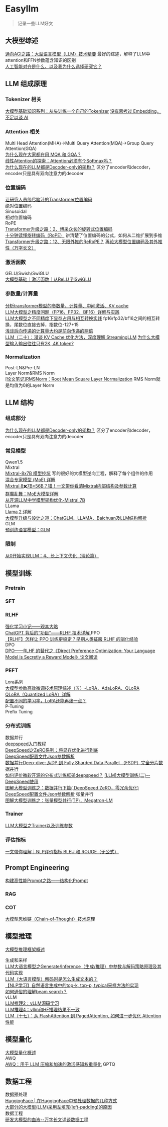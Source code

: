 # Easyllm
>记录一些LLM好文

## 大模型综述
[通向AGI之路：大型语言模型（LLM）技术精要](https://zhuanlan.zhihu.com/p/597586623) 最好的综述，解释了LLM中attention和FFN参数蕴含知识的区别  
[人工智能对齐是什么、以及我为什么选择研究它？](https://zhuanlan.zhihu.com/p/655464730)



## LLM 组成原理
### Tokenizer 相关
[大模型基础知识系列：从头训练一个自己的Tokenizer](https://zhuanlan.zhihu.com/p/625715830)
[没有思考过 Embedding，不足以谈 AI](https://zhuanlan.zhihu.com/p/643560252)

### Attention 相关
Multi Head Attention(MHA)->Multi Query Attention(MQA)->Group Query Attention(GQA)  
[为什么现在大家都在用 MQA 和 GQA？](https://lonepatient.top/2023/08/03/MHA_MQA_GQA.html)  
[线性Attention的探索：Attention必须有个Softmax吗？](https://spaces.ac.cn/archives/7546)  
[为什么现在的LLM都是Decoder-only的架构？](https://spaces.ac.cn/archives/9529/comment-page-1) 区分了encoder和decoder，encoder只是具有双向注意力的decoder

### 位置编码
[让研究人员绞尽脑汁的Transformer位置编码](https://kexue.fm/archives/8130)  
绝对位置编码  
Sinusoidal  
相对位置编码  
RoPE  
[Transformer升级之路：2、博采众长的旋转式位置编码](https://kexue.fm/archives/8265)  
[十分钟读懂旋转编码（RoPE）](https://zhuanlan.zhihu.com/p/647109286)  讲清楚了位置编码的公式，如何从二维扩展到多维  
[Transformer升级之路：12、无限外推的ReRoPE？](https://spaces.ac.cn/archives/9708)
[再论大模型位置编码及其外推性（万字长文）](https://zhuanlan.zhihu.com/p/675243992)  
### 激活函数
GELU/Swish/SwiGLU  
[大模型基础｜激活函数｜从ReLU 到SwiGLU](https://zhuanlan.zhihu.com/p/650237644)

### 参数量/计算量
[分析transformer模型的参数量、计算量、中间激活、KV cache](https://zhuanlan.zhihu.com/p/624740065)  
[LLM大模型之精度问题（FP16，FP32，BF16）详解与实践](https://zhuanlan.zhihu.com/p/657886517)  
[LLM大模型之不同精度下显存占用与相互转换实践](https://zhuanlan.zhihu.com/p/658343628) fp16/fp32/bf16之间的相互转换，尾数位直接去掉，指数位-127+15  
[浅谈后向传递的计算量大约是前向传递的两倍](https://zhuanlan.zhihu.com/p/675517271)  
[LLM（二十）：漫谈 KV Cache 优化方法，深度理解 StreamingLLM](https://zhuanlan.zhihu.com/p/659770503)
[为什么大模型输入输出往往只有2K, 4K token?](https://www.zhihu.com/question/606514058)  
### Normalization  
Post-LN&Pre-LN  
Layer Norm&RMS Norm  
[[论文笔记]RMSNorm：Root Mean Square Layer Normalization](https://zhuanlan.zhihu.com/p/669071548) RMS Norm就是均值为0的Layer Norm







## LLM 结构
### 组成部分
[为什么现在的LLM都是Decoder-only的架构？](https://spaces.ac.cn/archives/9529/comment-page-1) 区分了encoder和decoder，encoder只是具有双向注意力的decoder
### 常见模型
Qwen1.5  
Mixtral  
[Mixtral-8x7B 模型挖坑](https://zhuanlan.zhihu.com/p/674751021)  写的很好的大模型逆向工程，解释了每个组件的作用   
[混合专家模型 (MoE) 详解](https://huggingface.co/blog/zh/moe)  
[Mixtral 8✖️7B=56B？错！一文带你看清Mixtral内部结构及参数计算](https://zhuanlan.zhihu.com/p/673527090)  
[群魔乱舞：MoE大模型详解](https://www.zhihu.com/tardis/zm/art/677638939?source_id=1003)  
[从开源LLM中学模型架构优化-Mistral 7B](https://zhuanlan.zhihu.com/p/658911982)  
LLama  
[Llama 2 详解](https://mp.weixin.qq.com/s?__biz=MzU2NzE2MjE2Nw==&mid=2247484226&idx=1&sn=b5b26468548f4dbb3e6d2bd52b2b7feb&chksm=fca0271acbd7ae0cd591a0314d00ece2b696017ad26709b14313b942ce4077cffc01612fcb10&scene=21#wechat_redirect)   
[大模型升级与设计之道：ChatGLM、LLAMA、Baichuan及LLM结构解析](https://zhuanlan.zhihu.com/p/651747035)  
GLM  
[预训练语言模型：GLM](https://zhuanlan.zhihu.com/p/641499380)
### 限制
[从0开始实现LLM：4、长上下文优化（理论篇）](https://zhuanlan.zhihu.com/p/683731440)





## 模型训练
### Pretrain
### SFT
### RLHF  
[强化学习小记——观其大略](https://zhuanlan.zhihu.com/p/646787054)  
[ChatGPT 背后的“功臣”——RLHF 技术详解
](https://mp.weixin.qq.com/s/TLQ3TdrB5gLb697AFmjEYQ)
PPO  
[【RLHF】怎样让 PPO 训练更稳定？早期人类征服 RLHF 的驯化经验](https://zhuanlan.zhihu.com/p/666455333)  
DPO  
[DPO——RLHF 的替代之《Direct Preference Optimization: Your Language Model is Secretly a Reward Model》论文阅读](https://zhuanlan.zhihu.com/p/634705904)
### PEFT
Lora系列  
[大模型参数高效微调技术原理综述（五）-LoRA、AdaLoRA、QLoRA](https://zhuanlan.zhihu.com/p/636215898)  
[QLoRA（Quantized LoRA）详解](https://zhuanlan.zhihu.com/p/666234324)  
[配置不同的学习率，LoRA还能再涨一点？](https://spaces.ac.cn/archives/10001)  
P-Tuning  
Prefix Tuning
### 分布式训练
数据并行  
[deepspeed入门教程](https://zhuanlan.zhihu.com/p/630734624)  
[DeepSpeed之ZeRO系列：将显存优化进行到底](https://zhuanlan.zhihu.com/p/513571706)  
[DeepSpeed配置文件Json参数解析](https://zhuanlan.zhihu.com/p/645627795)  
[数据并行Deep-dive: 从DP 到 Fully Sharded Data Parallel （FSDP）完全分片数据并行](https://zhuanlan.zhihu.com/p/485208899)  
[如何评价微软开源的分布式训练框架deepspeed？](https://www.zhihu.com/question/371094177/answer/3330130413)
[[LLM]大模型训练(二)--DeepSpeed使用](https://blog.csdn.net/zwqjoy/article/details/135314202)  
[图解大模型训练之：数据并行下篇( DeepSpeed ZeRO，零冗余优化)](https://zhuanlan.zhihu.com/p/618865052)
[DeepSpeed配置文件Json参数解析](https://zhuanlan.zhihu.com/p/645627795)
张量并行   
[图解大模型训练之：张量模型并行(TP)，Megatron-LM](https://zhuanlan.zhihu.com/p/622212228)
### Trainer
[LLM大模型之Trainer以及训练参数](https://zhuanlan.zhihu.com/p/662619853)
### 评估指标
[一文带你理解｜NLP评价指标 BLEU 和 ROUGE（无公式）](https://zhuanlan.zhihu.com/p/647310970)





## Prompt Engineering
[构建高性能Prompt之路——结构化Prompt ](https://lonepatient.top/2023/08/01/Structured_prompts.html)
### RAG
### COT
[大模型思维链（Chain-of-Thought）技术原理](https://zhuanlan.zhihu.com/p/629087587)





## 模型推理
[大模型推理框架概述](https://juejin.cn/post/7286676030965317668)  

生成和采样  
[LLM大语言模型之Generate/Inference（生成/推理）中参数与解码策略原理及其代码实现](https://zhuanlan.zhihu.com/p/653926703)  
[LLM（大语言模型）解码时是怎么生成文本的？](https://www.likecs.com/show-308663700.html)  
[【NLP学习】自然语言生成中的top-k, top-p, typical采样方法的实现](https://zhuanlan.zhihu.com/p/560847355)  
[如何通俗的理解beam search？](https://zhuanlan.zhihu.com/p/82829880)    
vLLM  
[LLM推理2：vLLM源码学习](https://zhuanlan.zhihu.com/p/643336063)  
[LLM推理4：vllm和HF推理结果不一致](https://zhuanlan.zhihu.com/p/658780653)  
[LLM（十七）：从 FlashAttention 到 PagedAttention, 如何进一步优化 Attention 性能](https://zhuanlan.zhihu.com/p/638468472)





## 模型量化
[大模型量化概述](https://blog.csdn.net/scgaliguodong123_/article/details/136176355)  
AWQ  
[AWQ：用于 LLM 压缩和加速的激活感知权重量化](https://zhuanlan.zhihu.com/p/669061765)
GPTQ




## 数据工程
数据预处理  
[HuggingFace | 在HuggingFace中预处理数据的几种方式](https://zhuanlan.zhihu.com/p/341994096)  
[大部分的大模型(LLM)采用左填充(left-padding)的原因](https://zhuanlan.zhihu.com/p/646852375)  
数据工程  
[研发大模型的血液--万字长文详谈数据工程](https://mp.weixin.qq.com/s/izePeavfxezfEkkPzgMmjQ)